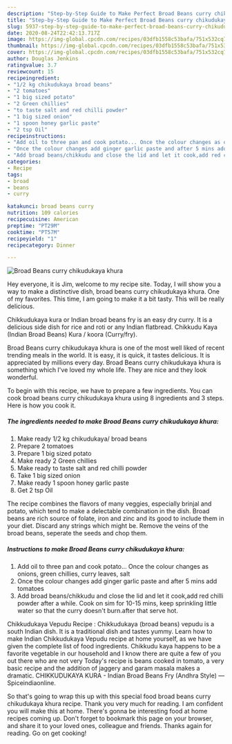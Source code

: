 ```yaml
---
description: "Step-by-Step Guide to Make Perfect Broad Beans curry chikudukaya khura"
title: "Step-by-Step Guide to Make Perfect Broad Beans curry chikudukaya khura"
slug: 5937-step-by-step-guide-to-make-perfect-broad-beans-curry-chikudukaya-khura
date: 2020-08-24T22:42:13.717Z
image: https://img-global.cpcdn.com/recipes/03dfb1558c53bafa/751x532cq70/broad-beans-curry-chikudukaya-khura-recipe-main-photo.jpg
thumbnail: https://img-global.cpcdn.com/recipes/03dfb1558c53bafa/751x532cq70/broad-beans-curry-chikudukaya-khura-recipe-main-photo.jpg
cover: https://img-global.cpcdn.com/recipes/03dfb1558c53bafa/751x532cq70/broad-beans-curry-chikudukaya-khura-recipe-main-photo.jpg
author: Douglas Jenkins
ratingvalue: 3.7
reviewcount: 15
recipeingredient:
- "1/2 kg chikudukaya broad beans"
- "2 tomatoes"
- "1 big sized potato"
- "2 Green chillies"
- "to taste salt and red chilli powder"
- "1 big sized onion"
- "1 spoon honey garlic paste"
- "2 tsp Oil"
recipeinstructions:
- "Add oil to three pan and cook potato... Once the colour changes as onions, green chillies, curry leaves, salt"
- "Once the colour changes add ginger garlic paste and after 5 mins add tomatoes"
- "Add broad beans/chikkudu and close the lid and let it cook,add red chilli powder after a while. Cook on sim for 10-15 mins, keep sprinkling little water so that the curry doesn&#39;t burn.after that serve hot."
categories:
- Recipe
tags:
- broad
- beans
- curry

katakunci: broad beans curry 
nutrition: 109 calories
recipecuisine: American
preptime: "PT29M"
cooktime: "PT57M"
recipeyield: "1"
recipecategory: Dinner

---
```



![Broad Beans curry chikudukaya khura](https://img-global.cpcdn.com/recipes/03dfb1558c53bafa/751x532cq70/broad-beans-curry-chikudukaya-khura-recipe-main-photo.jpg)

Hey everyone, it is Jim, welcome to my recipe site. Today, I will show you a way to make a distinctive dish, broad beans curry chikudukaya khura. One of my favorites. This time, I am going to make it a bit tasty. This will be really delicious.

Chikkudukaya kura or Indian broad beans fry is an easy dry curry. It is a delicious side dish for rice and roti or any Indian flatbread. Chikkudu Kaya (Indian Broad Beans) Kura / koora (Curry/fry).

Broad Beans curry chikudukaya khura is one of the most well liked of recent trending meals in the world. It is easy, it is quick, it tastes delicious. It is appreciated by millions every day. Broad Beans curry chikudukaya khura is something which I've loved my whole life. They are nice and they look wonderful.


To begin with this recipe, we have to prepare a few ingredients. You can cook broad beans curry chikudukaya khura using 8 ingredients and 3 steps. Here is how you cook it.

<!--inarticleads1-->

##### The ingredients needed to make Broad Beans curry chikudukaya khura:

1. Make ready 1/2 kg chikudukaya/ broad beans
1. Prepare 2 tomatoes
1. Prepare 1 big sized potato
1. Make ready 2 Green chillies
1. Make ready to taste salt and red chilli powder
1. Take 1 big sized onion
1. Make ready 1 spoon honey garlic paste
1. Get 2 tsp Oil


The recipe combines the flavors of many veggies, especially brinjal and potato, which tend to make a delectable combination in the dish. Broad beans are rich source of folate, iron and zinc and its good to include them in your diet. Discard any strings which might be. Remove the veins of the broad beans, seperate the seeds and chop them. 

<!--inarticleads2-->

##### Instructions to make Broad Beans curry chikudukaya khura:

1. Add oil to three pan and cook potato... Once the colour changes as onions, green chillies, curry leaves, salt
1. Once the colour changes add ginger garlic paste and after 5 mins add tomatoes
1. Add broad beans/chikkudu and close the lid and let it cook,add red chilli powder after a while. Cook on sim for 10-15 mins, keep sprinkling little water so that the curry doesn&#39;t burn.after that serve hot.


Chikkudukaya Vepudu Recipe : Chikkudukaya (broad beans) vepudu is a south Indian dish. It is a traditional dish and tastes yummy. Learn how to make Indian Chikkudukaya Vepudu recipe at home yourself, as we have given the complete list of food ingredients. Chikkudu kaya happens to be a favorite vegetable in our household and I know there are quite a few of you out there who are not very Today&#39;s recipe is beans cooked in tomato, a very basic recipe and the addition of jaggery and garam masala makes a dramatic. CHIKKUDUKAYA KURA - Indian Broad Beans Fry (Andhra Style) — Spiceindiaonline. 

So that's going to wrap this up with this special food broad beans curry chikudukaya khura recipe. Thank you very much for reading. I am confident you will make this at home. There's gonna be interesting food at home recipes coming up. Don't forget to bookmark this page on your browser, and share it to your loved ones, colleague and friends. Thanks again for reading. Go on get cooking!
